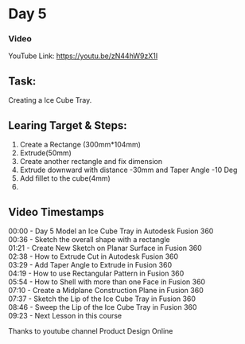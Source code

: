 # Day 5
### Video
YouTube Link: https://youtu.be/zN44hW9zX1I

## Task:
Creating a Ice Cube Tray.

## Learing Target & Steps:
1. Create a Rectange (300mm*104mm)
2. Extrude(50mm)
3. Create another rectangle and fix dimension
4. Extrude downward with distance -30mm and Taper Angle -10 Deg
5. Add fillet to the cube(4mm)
6. 

## Video Timestamps
00:00 - Day 5 Model an Ice Cube Tray in Autodesk Fusion 360</br>
00:36 - Sketch the overall shape with a rectangle</br>
01:21 - Create New Sketch on Planar Surface in Fusion 360</br>
02:38 - How to Extrude Cut in Autodesk Fusion 360</br>
03:29 - Add Taper Angle to Extrude in Fusion 360</br>
04:19 - How to use Rectangular Pattern in Fusion 360</br>
05:54 - How to Shell with more than one Face in Fusion 360</br>
07:10 - Create a Midplane Construction Plane in Fusion 360</br>
07:37 - Sketch the Lip of the Ice Cube Tray in Fusion 360</br>
08:46 - Sweep the Lip of the Ice Cube Tray in Fusion 360</br>
09:23 - Next Lesson in this course</br>

Thanks to youtube channel Product Design Online
